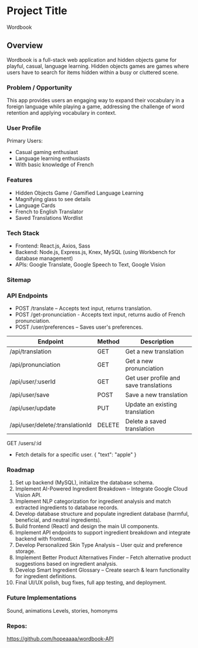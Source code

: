 # Project Title
Wordbook

## Overview
 
Wordbook is a full-stack web application and hidden objects game for playful, casual, language learning. 
Hidden objects games are games where users have to search for items hidden within a busy or cluttered scene. 

### Problem / Opportunity
This app provides users an engaging way to expand their vocabulary in a foreign language while playing a game, addressing the challenge of word retention and applying vocabulary in context.

### User Profile
Primary Users:
* Casual gaming enthusiast
* Language learning enthusiasts
* With basic knowledge of French


### Features
* Hidden Objects Game / Gamified Language Learning
* Magnifying glass to see details
* Language Cards
* French to English Translator
* Saved Translations Wordlist
  

### Tech Stack
* Frontend: React.js, Axios, Sass
* Backend: Node.js, Express.js, Knex, MySQL (using Workbench for database management)
* APIs: Google Translate, Google Speech to Text, Google Vision

### Sitemap

### API Endpoints 
* POST /translate – Accepts text input, returns translation.
* POST /get-pronunciation - Accepts text input, returns audio of French pronunciation.
* POST /user/preferences – Saves user's preferences.

| Endpoint                         | Method | Description                            |
|-----------------------------------|--------|----------------------------------------|
| /api/translation                 | GET    | Get a new translation                  |
| /api/pronunciation               | GET    | Get a new pronunciation                |
| /api/user/:userId                | GET    | Get user profile and save translations |
| /api/user/save                   | POST   | Save a new translation                 |
| /api/user/update                 | PUT    | Update an existing translation         |
| /api/user/delete/:translationId  | DELETE | Delete a saved translation             |


GET /users/:id

* Fetch details for a specific user.
{
  "text": "apple"
}



### Roadmap
1.	Set up backend (MySQL), initialize the database schema.
2.	Implement AI-Powered Ingredient Breakdown – Integrate Google Cloud Vision API.
3.	Implement NLP categorization for ingredient analysis and match extracted ingredients to database records.
4.	Develop database structure and populate ingredient database (harmful, beneficial, and neutral ingredients).
5.	Build frontend (React) and design the main UI components.
6.	Implement API endpoints to support ingredient breakdown and integrate backend with frontend.
7.	Develop Personalized Skin Type Analysis – User quiz and preference storage.
8.	Implement Better Product Alternatives Finder – Fetch alternative product suggestions based on ingredient analysis.
9.	Develop Smart Ingredient Glossary – Create search & learn functionality for ingredient definitions.
10.	Final UI/UX polish, bug fixes, full app testing, and deployment.

### Future Implementations
Sound, animations
Levels, stories, homonyms

### Repos:
https://github.com/hopeaaaa/wordbook-API
